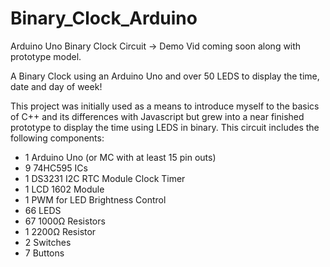# Binary_Clock_Arduino
Arduino Uno Binary Clock Circuit -> Demo Vid coming soon along with prototype model.

A Binary Clock using an Arduino Uno and over 50 LEDS to display the time, date and day of week!

This project was initially used as a means to introduce myself to the basics of C++ and its differences with Javascript but grew into a near finished prototype to display the time using LEDS in binary.  This circuit includes the following components:

- 1 Arduino Uno (or MC with at least 15 pin outs)
- 9 74HC595 ICs
- 1 DS3231 I2C RTC Module Clock Timer
- 1 LCD 1602 Module
- 1 PWM for LED Brightness Control
- 66 LEDS
- 67 1000Ω Resistors
- 1 2200Ω Resistor
- 2 Switches
- 7 Buttons

